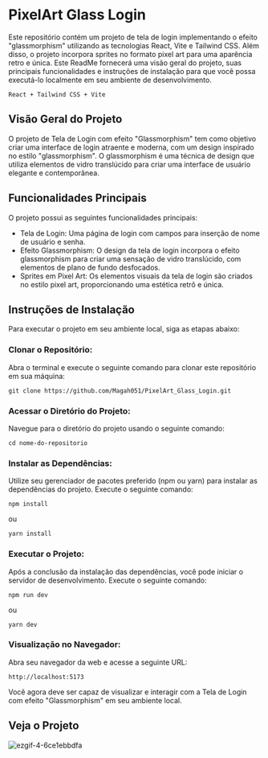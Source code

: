 # PixelArt Glass Login

<p>Este repositório contém um projeto de tela de login implementando o efeito "glassmorphism" utilizando as tecnologias React, Vite e Tailwind CSS. Além disso, o projeto incorpora sprites no formato pixel art para uma aparência retro e única. Este ReadMe fornecerá uma visão geral do projeto, suas principais funcionalidades e instruções de instalação para que você possa executá-lo localmente em seu ambiente de desenvolvimento.</p>

`React + Tailwind CSS + Vite`

## Visão Geral do Projeto
O projeto de Tela de Login com efeito "Glassmorphism" tem como objetivo criar uma interface de login atraente e moderna, com um design inspirado no estilo "glassmorphism". O glassmorphism é uma técnica de design que utiliza elementos de vidro translúcido para criar uma interface de usuário elegante e contemporânea.

## Funcionalidades Principais
O projeto possui as seguintes funcionalidades principais:

- Tela de Login: Uma página de login com campos para inserção de nome de usuário e senha.
- Efeito Glassmorphism: O design da tela de login incorpora o efeito glassmorphism para criar uma sensação de vidro translúcido, com elementos de plano de fundo desfocados.
- Sprites em Pixel Art: Os elementos visuais da tela de login são criados no estilo pixel art, proporcionando uma estética retrô e única.

## Instruções de Instalação

Para executar o projeto em seu ambiente local, siga as etapas abaixo:

### Clonar o Repositório:

Abra o terminal e execute o seguinte comando para clonar este repositório em sua máquina:

`git clone https://github.com/Magah051/PixelArt_Glass_Login.git`

### Acessar o Diretório do Projeto:
Navegue para o diretório do projeto usando o seguinte comando:

`cd nome-do-repositorio`

### Instalar as Dependências:

Utilize seu gerenciador de pacotes preferido (npm ou yarn) para instalar as dependências do projeto. Execute o seguinte comando:

`npm install`

ou

`yarn install`

### Executar o Projeto:

Após a conclusão da instalação das dependências, você pode iniciar o servidor de desenvolvimento. Execute o seguinte comando:

`npm run dev`

ou

`yarn dev`

### Visualização no Navegador:

Abra seu navegador da web e acesse a seguinte URL:

`http://localhost:5173`

Você agora deve ser capaz de visualizar e interagir com a Tela de Login com efeito "Glassmorphism" em seu ambiente local.

## Veja o Projeto
![ezgif-4-6ce1ebbdfa](https://github.com/Magah051/PixelArt_Glass_Login/assets/31749933/80dd1149-5934-472b-85a0-cd5646528d5d)

